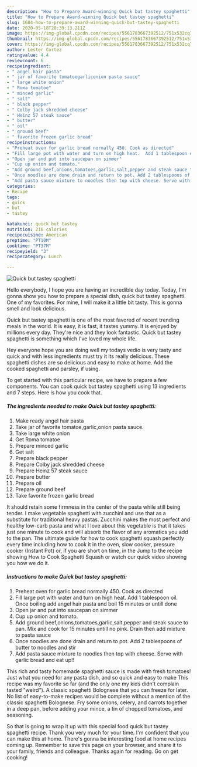 ```yaml
---
description: "How to Prepare Award-winning Quick but tastey spaghetti"
title: "How to Prepare Award-winning Quick but tastey spaghetti"
slug: 1684-how-to-prepare-award-winning-quick-but-tastey-spaghetti
date: 2020-05-18T20:39:13.211Z
image: https://img-global.cpcdn.com/recipes/5561783667392512/751x532cq70/quick-but-tastey-spaghetti-recipe-main-photo.jpg
thumbnail: https://img-global.cpcdn.com/recipes/5561783667392512/751x532cq70/quick-but-tastey-spaghetti-recipe-main-photo.jpg
cover: https://img-global.cpcdn.com/recipes/5561783667392512/751x532cq70/quick-but-tastey-spaghetti-recipe-main-photo.jpg
author: Lester Cortez
ratingvalue: 4.4
reviewcount: 6
recipeingredient:
- " angel hair pasta"
- " jar of favorite tomatoegarliconion pasta sauce"
- " large white onion"
- " Roma tomatoe"
- " minced garlic"
- " salt"
- " black pepper"
- " Colby jack shredded cheese"
- " Heinz 57 steak sauce"
- " butter"
- " oil"
- " ground beef"
- " favorite frozen garlic bread"
recipeinstructions:
- "Preheat oven for garlic bread normally 450. Cook as directed"
- "Fill large pot with water and turn on high heat.  Add 1 tablespoon oil. Once boiling add angel hair pasta and boil 15 minutes or untill done"
- "Open jar and put into saucepan on simmer"
- "Cup up onion and tomato."
- "Add ground beef,onions,tomatoes,garlic,salt,pepper and steak sauce to pan. Mix and cook for 15 minutes untill no pink. Drain then add mixture to pasta sauce"
- "Once noodles are done drain and return to pot. Add 2 tablespoons of butter to noodles and stir"
- "Add pasta sauce mixture to noodles then top with cheese. Serve with garlic bread and eat up!!"
categories:
- Recipe
tags:
- quick
- but
- tastey

katakunci: quick but tastey 
nutrition: 216 calories
recipecuisine: American
preptime: "PT10M"
cooktime: "PT37M"
recipeyield: "3"
recipecategory: Lunch

---
```



![Quick but tastey spaghetti](https://img-global.cpcdn.com/recipes/5561783667392512/751x532cq70/quick-but-tastey-spaghetti-recipe-main-photo.jpg)

Hello everybody, I hope you are having an incredible day today. Today, I'm gonna show you how to prepare a special dish, quick but tastey spaghetti. One of my favorites. For mine, I will make it a little bit tasty. This is gonna smell and look delicious.

Quick but tastey spaghetti is one of the most favored of recent trending meals in the world. It is easy, it is fast, it tastes yummy. It is enjoyed by millions every day. They're nice and they look fantastic. Quick but tastey spaghetti is something which I've loved my whole life.

Hey everyone hope you are doing well my todays vedio is very tasty and quick and with less ingredients must try it its really delicious. These spaghetti dishes are so delicious and easy to make at home. Add the cooked spaghetti and parsley, if using.


To get started with this particular recipe, we have to prepare a few components. You can cook quick but tastey spaghetti using 13 ingredients and 7 steps. Here is how you cook that.

<!--inarticleads1-->

##### The ingredients needed to make Quick but tastey spaghetti:

1. Make ready  angel hair pasta
1. Take  jar of favorite tomatoe,garlic,onion pasta sauce.
1. Take  large white onion
1. Get  Roma tomatoe
1. Prepare  minced garlic
1. Get  salt
1. Prepare  black pepper
1. Prepare  Colby jack shredded cheese
1. Prepare  Heinz 57 steak sauce
1. Prepare  butter
1. Prepare  oil
1. Prepare  ground beef
1. Take  favorite frozen garlic bread


It should retain some firmness in the center of the pasta while still being tender. I make vegetable spaghetti with zucchini and use that as a substitute for traditional heavy pastas. Zucchini makes the most perfect and healthy low-carb pasta and what I love about this vegetable is that it takes just one minute to cook and will absorb the flavor of any aromatics you add to the pan. The ultimate guide for how to cook spaghetti squash perfectly every time including how to cook it in the oven, slow cooker, pressure cooker (Instant Pot) or, if you are short on time, in the Jump to the recipe showing How to Cook Spaghetti Squash or watch our quick video showing you how we do it. 

<!--inarticleads2-->

##### Instructions to make Quick but tastey spaghetti:

1. Preheat oven for garlic bread normally 450. Cook as directed
1. Fill large pot with water and turn on high heat.  Add 1 tablespoon oil. Once boiling add angel hair pasta and boil 15 minutes or untill done
1. Open jar and put into saucepan on simmer
1. Cup up onion and tomato.
1. Add ground beef,onions,tomatoes,garlic,salt,pepper and steak sauce to pan. Mix and cook for 15 minutes untill no pink. Drain then add mixture to pasta sauce
1. Once noodles are done drain and return to pot. Add 2 tablespoons of butter to noodles and stir
1. Add pasta sauce mixture to noodles then top with cheese. Serve with garlic bread and eat up!!


This rich and tasty homemade spaghetti sauce is made with fresh tomatoes! Just what you need for any pasta dish, and so quick and easy to make This recipe was my favorite so far (and the only one my kids didn&#39;t complain tasted &#34;weird&#34;). A classic spaghetti Bolognese that you can freeze for later. No list of easy-to-make recipes would be complete without a mention of the classic spaghetti Bolognese. Fry some onions, celery, and carrots together in a deep pan, before adding your mince, a tin of chopped tomatoes, and seasoning. 

So that is going to wrap it up with this special food quick but tastey spaghetti recipe. Thank you very much for your time. I'm confident that you can make this at home. There's gonna be interesting food at home recipes coming up. Remember to save this page on your browser, and share it to your family, friends and colleague. Thanks again for reading. Go on get cooking!
